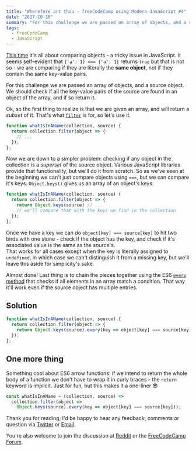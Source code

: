 ```yaml
---
title: "Wherefore art thou - freeCodeCamp using Modern JavaScript #4"
date: "2017-10-10"
summary: "For this challenge we are passed an array of objects, and a source object. We should check if all the key-value pairs of the source are found in an object of the array, and if so return it."
tags:
  - freeCodeCamp
  - JavaScript
---
```


[This time](https://www.freecodecamp.org/challenges/wherefore-art-thou) it's all about comparing objects - a tricky issue in JavaScript. It seems self-evident that `{'a': 1} === {'a': 1}` returns `true` but that is not so - we are comparing if they are literally the **same object**, not if they contain the same key-value pairs.

For this challenge we are passed an array of objects, and a source object. We should check if all the key-value pairs of the source are found in an object of the array, and if so return it.

Ok, so the first thing to realize is that we are given an array, and will return a *subset* of it. That's what [`filter`](https://developer.mozilla.org/en-US/docs/Web/JavaScript/Reference/Global_Objects/Array/filter) is for, so let's use it.

```javascript
function whatIsInAName(collection, source) {
  return collection.filter(object => {
    // ...
  });
};
```

Now we are down to a simpler problem: checking if any object in the collection is a *superset* of the source object. Various JavaScript libraries provide that functionality, but we'll do it from scratch. So as we've seen at the beginning we can't just compare objects using `===`, but we can compare it's keys. `Object.keys()` gives us an array of an object's keys.

```javascript
function whatIsInAName(collection, source) {
  return collection.filter(object => {
    return Object.keys(source) // ...
    // we'll compare that with the keys we find in the collection
  });
};
```

Once we have a key we can do `object[key] === source[key]` to hit two birds with one stone - check if the object has the key, and check if it's associated value is the same as the source's.  
That works for all cases except when the key is literally assigned to `undefined`, in which case we can't distinguish it from a missing key, but we'll leave this aside for simplicity's sake.

Almost done! Last thing is to chain the pieces together using the ES6 [`every` method](https://developer.mozilla.org/en-US/docs/Web/JavaScript/Reference/Global_Objects/Array/every) that checks if all elements in an array match a condition. That way it'll work even if the source object has multiple entries.

## Solution

```javascript
function whatIsInAName(collection, source) {
  return collection.filter(object => {
    return Object.keys(source).every(key => object[key] === source[key]);
  });
};
```

## One more thing

Something cool about ES6 arrow functions: if we intend to return the whole body of a function we don't have to wrap it in curly braces - the `return` keyword is implicit. Just for fun, but this makes it a one-liner 😎

```javascript
const whatIsInAName = (collection, source) =>
  collection.filter(object =>
    Object.keys(source).every(key => object[key] === source[key]));
```

Thank you for reading, I'd be happy to hear any feedback, comments or question via [Twitter](https://www.twitter.com/volnyco) or [Email](mailto:website@felixvolny.co).

You're also welcome to join the discussion at [Reddit](https://www.reddit.com/r/FreeCodeCamp/comments/751mle/using_es6_to_solve_freecodecamp_challenges_roman/?st=j8llkkkx&sh=2d9faea5) or the [FreeCodeCamp Forum](https://forum.freecodecamp.org/t/im-starting-a-blog-about-solving-freecodecamp-challenges-using-es6-what-do-you-think/152062).